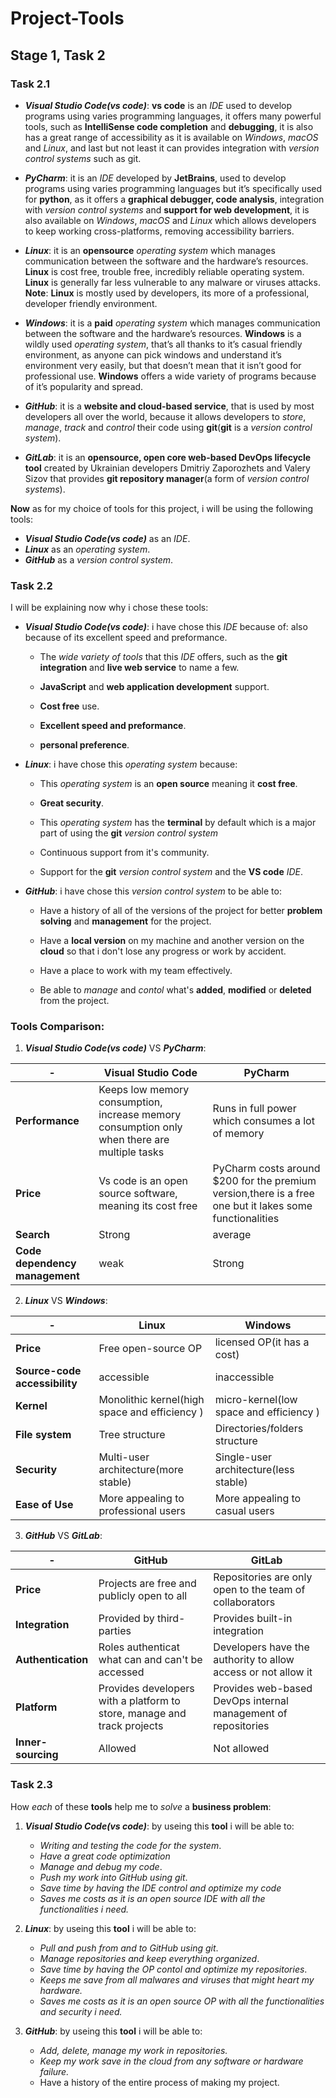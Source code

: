 # Project-Tools
## Stage 1, Task 2

### Task 2.1	
- ***Visual Studio Code(vs code)***: **vs code** is an *IDE* used to develop programs using varies programming languages, it offers many powerful tools, such as **IntelliSense code completion** and **debugging**, it is also has a great range of accessibility as it is available on *Windows*, *macOS* and *Linux*, and last but not least it can provides integration with *version control systems* such as git.

- ***PyCharm***: it is an *IDE* developed by **JetBrains**, used to develop programs using varies programming languages but it’s specifically used for **python**, as it offers a **graphical debugger, code analysis**, integration with *version control systems* and **support for web development**, it is also available on *Windows*, *macOS* and *Linux* which allows developers to keep working cross-platforms, removing accessibility barriers.

- ***Linux***: it is an **opensource** *operating system* which manages communication between the software and the hardware’s resources. **Linux** is cost free, trouble free, incredibly reliable operating system. **Linux** is generally far less vulnerable to any malware or viruses attacks.
**Note**: **Linux** is mostly used by developers, its more of a professional, developer friendly environment.

- ***Windows***: it is a **paid** *operating system* which manages communication between the software and the hardware’s resources. **Windows** is a wildly used *operating system*, that’s all thanks to it’s casual friendly environment, as anyone can pick windows and understand it’s environment very easily, but that doesn’t mean that it isn’t good for professional use. **Windows** offers a wide variety of programs because of it’s popularity and spread.

- ***GitHub***: it is a **website and cloud-based service**, that is used by most developers all over the world, because it allows developers to *store*, *manage*, *track* and *control* their code using **git**(**git** is a *version control system*).

- ***GitLab***: it is an **opensource, open core web-based DevOps lifecycle tool** created by Ukrainian developers Dmitriy Zaporozhets and Valery Sizov that provides **git repository manager**(a form of *version control systems*).

**Now** as for my choice of tools for this project, i will be using the following tools:
- ***Visual Studio Code(vs code)*** as an *IDE*.
- ***Linux*** as an *operating system*.
- ***GitHub*** as a *version control system*.


### Task 2.2
I will be explaining now why i chose these tools: 

- ***Visual Studio Code(vs code)***: i have chose this *IDE* because of: also because of its excellent speed and preformance.
    - The *wide variety of tools* that this *IDE* offers, such as the **git integration** and **live web service** to name a few.

    - **JavaScript** and **web application development** support.
    - **Cost free** use.
    - **Excellent speed and preformance**.
    - **personal preference**.

- ***Linux***: i have chose this *operating system* because:
    - This *operating system* is an **open source** meaning it **cost free**.

    - **Great security**.
    - This *operating system* has the **terminal** by default which is a major part of using the **git** *version control system*

    - Continuous  support from it's community.
    - Support for the **git** *version control system* and the **VS code** *IDE*.

- ***GitHub***: i have chose this *version control system* to be able to:
    - Have a history of all of the versions of the project for better **problem solving** and **management** for the project.

    - Have a **local version** on my machine and another version on the **cloud** so that i don't lose any progress or work by accident.

    - Have a place to work with my team effectively.
    - Be able to *manage* and *contol* what's **added**, **modified** or **deleted** from the project.

### Tools Comparison: 
1. ***Visual Studio Code(vs code)*** VS ***PyCharm***: 

|-|**Visual Studio Code**|**PyCharm**|
|-|------------------|-------|
|**Performance**|Keeps low memory consumption, increase memory consumption only when there are multiple tasks|Runs in full power which consumes a lot of memory|
|**Price**|Vs code is an open source software, meaning its cost free|PyCharm costs around $200 for the premium version,there is a free one but it lakes some functionalities|
|**Search**|Strong|average|
|**Code dependency management**|weak|Strong|

2. ***Linux*** VS ***Windows***:

|-|**Linux**|**Windows**|
|-|-----|-------|
|**Price**|Free open-source OP|licensed OP(it has a cost)|
|**Source-code accessibility**|accessible|inaccessible|
|**Kernel**|Monolithic kernel(high space and efficiency )|micro-kernel(low space and efficiency )|
|**File system**|Tree structure|Directories/folders structure|
|**Security**|Multi-user architecture(more stable)|Single-user architecture(less stable)|
|**Ease of Use**|More appealing to professional users|More appealing to casual users|

3. ***GitHub*** VS ***GitLab***:

|-|**GitHub**|**GitLab**|
|-|------|------|
|**Price**|Projects are free and publicly open to all|Repositories are only open to the team of collaborators|
|**Integration**|Provided by third-parties|Provides built-in integration|
|**Authentication**|Roles authenticat what can and can't be accessed|Developers have the authority to allow access or not allow it|
|**Platform**|Provides developers with a platform to store, manage and track projects|Provides web-based DevOps internal management of repositories|
|**Inner-sourcing**|Allowed|Not allowed|

### Task 2.3
How *each* of these **tools** help me to *solve* a **business problem**:

1. ***Visual Studio Code(vs code)***: by useing this **tool** i will be able to:
    - *Writing and testing the code for the system*.
    - *Have a great code optimization*
    - *Manage and debug my code*.
    - *Push my work into GitHub using git*.
    - *Save time by having the IDE control and optimize my code*
    - *Saves me costs as it is an open source IDE with all the functionalities i need.*

2. ***Linux***: by useing this **tool** i will be able to:
    - *Pull and push from and to GitHub using git*.
    - *Manage repositories and keep everything organized*.
    - *Save time by having the OP contol and optimize my repositories*.
    - *Keeps me save from all malwares and viruses that might heart my hardware.*
    - *Saves me costs as it is an open source OP with all the functionalities and security i need.*

3. ***GitHub***: by useing this **tool** i will be able to:
    - *Add, delete, manage my work in repositories.*
    - *Keep my work save in the cloud from any software or hardware failure.*
    - Have a history of the entire process of making my project.